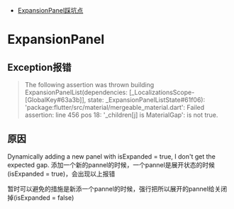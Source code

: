 - [ExpansionPanel踩坑点](#ExpansionPanel)

# ExpansionPanel

## Exception报错

>The following assertion was thrown building ExpansionPanelList(dependencies: [_LocalizationsScope-[GlobalKey#63a3b]], state: _ExpansionPanelListState#61f06):
>'package:flutter/src/material/mergeable_material.dart': Failed assertion: line 456 pos 18: '_children[j] is MaterialGap': is not true.

## 原因

Dynamically adding a new panel with isExpanded = true, I don't get the expected gap.
添加一个新的pannel的时候，一个pannel是展开状态的时候(isExpanded = true)，会出现以上报错

暂时可以避免的措施是新添一个pannel的时候，强行把所以展开的pannel给关闭掉(isExpanded = false)

